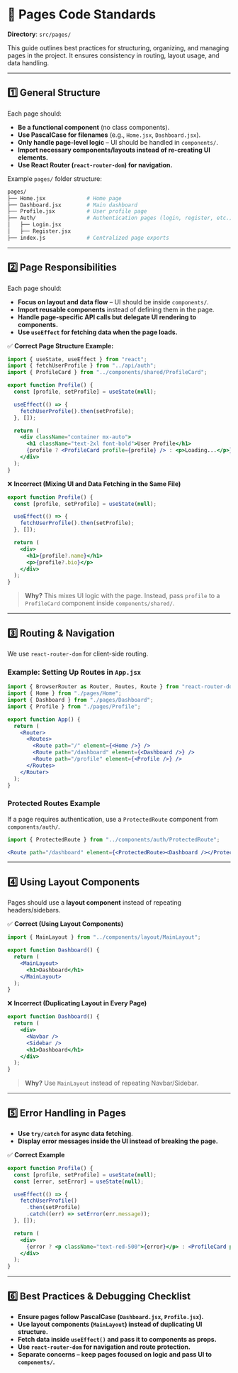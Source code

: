 # 📖 Pages Code Standards
**Directory**: `src/pages/`

This guide outlines best practices for structuring, organizing, and managing pages in the project. It ensures consistency in routing, layout usage, and data handling.

---

## 1️⃣ General Structure
Each page should:
- **Be a functional component** (no class components).
- **Use PascalCase for filenames** (e.g., `Home.jsx`, `Dashboard.jsx`).
- **Only handle page-level logic** – UI should be handled in `components/`.
- **Import necessary components/layouts instead of re-creating UI elements.**
- **Use React Router (`react-router-dom`) for navigation.**

Example `pages/` folder structure:
```bash
pages/
├── Home.jsx             # Home page
├── Dashboard.jsx        # Main dashboard
├── Profile.jsx          # User profile page
├── Auth/                # Authentication pages (login, register, etc.)
│   ├── Login.jsx
│   ├── Register.jsx
├── index.js             # Centralized page exports
```

---

## 2️⃣ Page Responsibilities
Each page should:
- **Focus on layout and data flow** – UI should be inside `components/`.
- **Import reusable components** instead of defining them in the page.
- **Handle page-specific API calls but delegate UI rendering to components.**
- **Use `useEffect` for fetching data when the page loads.**

✅ **Correct Page Structure Example:**
```jsx
import { useState, useEffect } from "react";
import { fetchUserProfile } from "../api/auth";
import { ProfileCard } from "../components/shared/ProfileCard";

export function Profile() {
  const [profile, setProfile] = useState(null);

  useEffect(() => {
    fetchUserProfile().then(setProfile);
  }, []);

  return (
    <div className="container mx-auto">
      <h1 className="text-2xl font-bold">User Profile</h1>
      {profile ? <ProfileCard profile={profile} /> : <p>Loading...</p>}
    </div>
  );
}
```

❌ **Incorrect (Mixing UI and Data Fetching in the Same File)**
```jsx
export function Profile() {
  const [profile, setProfile] = useState(null);

  useEffect(() => {
    fetchUserProfile().then(setProfile);
  }, []);

  return (
    <div>
      <h1>{profile?.name}</h1>
      <p>{profile?.bio}</p>
    </div>
  );
}
```
> **Why?** This mixes UI logic with the page. Instead, pass `profile` to a `ProfileCard` component inside `components/shared/`.

---

## 3️⃣ Routing & Navigation
We use `react-router-dom` for client-side routing.

### **Example: Setting Up Routes in `App.jsx`**
```jsx
import { BrowserRouter as Router, Routes, Route } from "react-router-dom";
import { Home } from "./pages/Home";
import { Dashboard } from "./pages/Dashboard";
import { Profile } from "./pages/Profile";

export function App() {
  return (
    <Router>
      <Routes>
        <Route path="/" element={<Home />} />
        <Route path="/dashboard" element={<Dashboard />} />
        <Route path="/profile" element={<Profile />} />
      </Routes>
    </Router>
  );
}
```

### **Protected Routes Example**
If a page requires authentication, use a `ProtectedRoute` component from `components/auth/`.
```jsx
import { ProtectedRoute } from "../components/auth/ProtectedRoute";

<Route path="/dashboard" element={<ProtectedRoute><Dashboard /></ProtectedRoute>} />
```

---

## 4️⃣ **Using Layout Components**
Pages should use a **layout component** instead of repeating headers/sidebars.

✅ **Correct (Using Layout Components)**
```jsx
import { MainLayout } from "../components/layout/MainLayout";

export function Dashboard() {
  return (
    <MainLayout>
      <h1>Dashboard</h1>
    </MainLayout>
  );
}
```

❌ **Incorrect (Duplicating Layout in Every Page)**
```jsx
export function Dashboard() {
  return (
    <div>
      <Navbar />
      <Sidebar />
      <h1>Dashboard</h1>
    </div>
  );
}
```
> **Why?** Use `MainLayout` instead of repeating Navbar/Sidebar.

---

## 5️⃣ Error Handling in Pages
- **Use `try/catch` for async data fetching**.
- **Display error messages inside the UI instead of breaking the page.**

✅ **Correct Example**
```jsx
export function Profile() {
  const [profile, setProfile] = useState(null);
  const [error, setError] = useState(null);

  useEffect(() => {
    fetchUserProfile()
      .then(setProfile)
      .catch((err) => setError(err.message));
  }, []);

  return (
    <div>
      {error ? <p className="text-red-500">{error}</p> : <ProfileCard profile={profile} />}
    </div>
  );
}
```

---

## 6️⃣ Best Practices & Debugging Checklist
- **Ensure pages follow PascalCase (`Dashboard.jsx`, `Profile.jsx`).**  
- **Use layout components (`MainLayout`) instead of duplicating UI structure.**  
- **Fetch data inside `useEffect()` and pass it to components as props.**  
- **Use `react-router-dom` for navigation and route protection.**  
- **Separate concerns – keep pages focused on logic and pass UI to `components/`.**  
